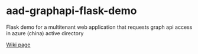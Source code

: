 # aad-graphapi-flask-demo
Flask demo for a multitenant web application that requests graph api access in azure (china) active directory 

[Wiki page](https://github.com/frankyao47/aad-graphapi-flask-demo/wiki)
